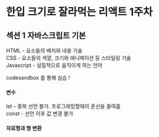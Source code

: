 # 한입 크기로 잘라먹는 리액트 1주차
## 섹션 1 자바스크립트 기본
HTML - 요소들의 배치와 내용 기술  
CSS - 요소들의 색깔, 크기와 애니메이션 등 스타일링 기술  
Javascript - 실질적으로 움직이게 하는 언어  
  
codesandbox 를 통해 실습 !  
#### 변수  
let - 중복 선언 불가. 프로그래밍할때의 혼선을 줄여줌  
const - 선언 이후 값 변경 불가  

#### 자료형과 형 변환

